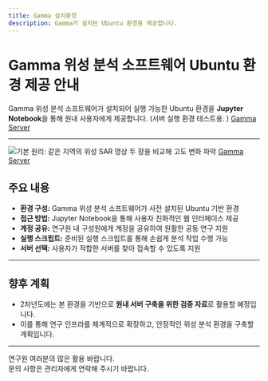 ```yaml
---
title: Gamma 설치환경
description: Gamma가 설치된 Ubuntu 환경을 제공합니다.
---
```


# Gamma 위성 분석 소프트웨어 Ubuntu 환경 제공 안내

Gamma 위성 분석 소프트웨어가 설치되어 실행 가능한 Ubuntu 환경을 **Jupyter Notebook**을 통해 원내 사용자에게 제공합니다. (서버 실행 환경 테스트용. )
<a href="http://3.39.255.250:8888/tree" target="_blank" rel="noopener noreferrer">Gamma Server</a>

---

![기본 원리: 같은 지역의 위성 SAR 영상 두 장을 비교해 고도 변화 파악](http://3.39.255.250:8888/tree)
[Gamma Server](http://3.39.255.250:8888/tree "Gamma Server로 이동")


## 주요 내용

- **환경 구성:** Gamma 위성 분석 소프트웨어가 사전 설치된 Ubuntu 기반 환경  
- **접근 방법:** Jupyter Notebook을 통해 사용자 친화적인 웹 인터페이스 제공  
- **계정 공유:** 연구원 내 구성원에게 계정을 공유하여 원활한 공동 연구 지원  
- **실행 스크립트:** 준비된 실행 스크립트를 통해 손쉽게 분석 작업 수행 가능  
- **서버 선택:** 사용자가 적합한 서버를 찾아 접속할 수 있도록 지원  

---

## 향후 계획

- 2차년도에는 본 환경을 기반으로 **원내 서버 구축을 위한 검증 자료**로 활용할 예정입니다.  
- 이를 통해 연구 인프라를 체계적으로 확장하고, 안정적인 위성 분석 환경을 구축할 계획입니다.  

---

연구원 여러분의 많은 활용 바랍니다.  
문의 사항은 관리자에게 연락해 주시기 바랍니다.
